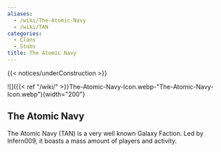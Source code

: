 ```yaml
---
aliases:
  - /wiki/The-Atomic-Navy
  - /wiki/TAN
categories:
  - Clans
  - Stubs
title: The Atomic Navy
---
```


{{< notices/underConstruction >}}

![]({{< ref "/wiki/" >}}The-Atomic-Navy-Icon.webp-"The-Atomic-Navy-Icon.webp"){width="200"}

## The Atomic Navy

The Atomic Navy (TAN) is a very well known Galaxy Faction. Led by Infern009, it boasts a mass amount of players and activity.
